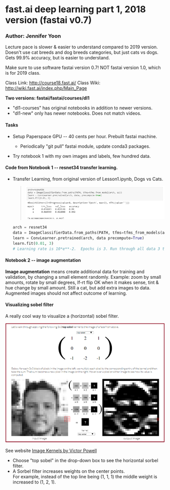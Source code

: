 # fast.ai  deep learning part 1, 2018 version (fastai v0.7)

### Author: Jennifer Yoon  

Lecture pace is slower & easier to understand compared to 2019 version.
Doesn't use cat breeds and dog breeds categories, but just cats vs dogs.
Gets 99.9% accuracy, but is easier to understand.

Make sure to use software fastai version 0.7!  NOT fastai version 1.0, which is for 2019 class.

Class Link:  http://course18.fast.ai/
Class Wiki:  http://wiki.fast.ai/index.php/Main_Page

**Two versions: fastai/fastai/courses/dl1**  
  * "dl1-courses" has original notebooks in addition to newer versions.
  * "dl1-new" only has newer notebooks.  Does not match videos.

#### Tasks 

  * Setup Paperspace GPU -- 40 cents per hour.  Prebuilt fastai machine.
    * Periodically "git pull" fastai module, update conda3 packages.
    
  * Try notebook 1 with my own images and labels, few hundred data.
    
#### Code from Notebook 1 -- resnet34 transfer learning.  

  * Transfer Learning, from original version of Lesson1.ipynb, Dogs vs Cats.  
  
    >![code block](transferlearn.png)  
    
    ```python
    arch = resnet34 
    data = ImageClassifierData.from_paths(PATH, tfms=tfms_from_models(arch, sz))
    learn = ConvLearner.pretrained(arch, data precompute=True)          
    learn.fit(0.01, 3)
    # Learning rate is 10*e**-2.  Epochs is 3. Run through all data 3 times.
    ```
  #### Notebook 2 -- image augmentation  
    
  **Image augmentation** means create additional data for training and validation, by changing a small element randomly. Example:  zoom by small amounts, rotate by small degrees, lf-rt flip OK when it makes sense, tint & hue change by small amount.  Still a cat, but add extra images to data.  Augmented images should not affect outcome of learning.  
  
  #### Visualizing sobel filter  
  
  A really cool way to visualize a (horizontal) sobel filter.      
    
  ![sorbel kernel image](sorbel_kernel_demo.png)  
  
  See website [Image Kernels by Victor Powell](http://setosa.io/ev/image-kernels/)  
   - Choose "top sobel" in the drop-down box to see the horizontal sorbel filter.  
   - A Sorbel filter increases weights on the center points.  
     For example, instead of the top line being (1, 1, 1) the middle weight is increased to (1, 2, 1).

